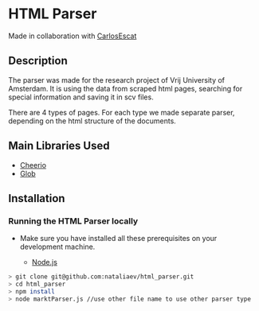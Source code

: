 # HTML Parser

Made in collaboration with [CarlosEscat](https://github.com/CarlosEscat)

## Description

The parser was made for the research project of Vrij University of Amsterdam. It is using the data from scraped html pages, searching for special information and saving it in scv files.

There are 4 types of pages. For each type we made separate parser, depending on the html structure of the documents.

## Main Libraries Used

-   [Cheerio](https://cheerio.js.org)
-   [Glob](https://www.npmjs.com/package/glob)

## Installation

### Running the HTML Parser locally

-   Make sure you have installed all these prerequisites on your development machine.

    -   [Node.js](https://nodejs.org/en/download/)

```bash
> git clone git@github.com:nataliaev/html_parser.git
> cd html_parser
> npm install
> node marktParser.js //use other file name to use other parser type
```
